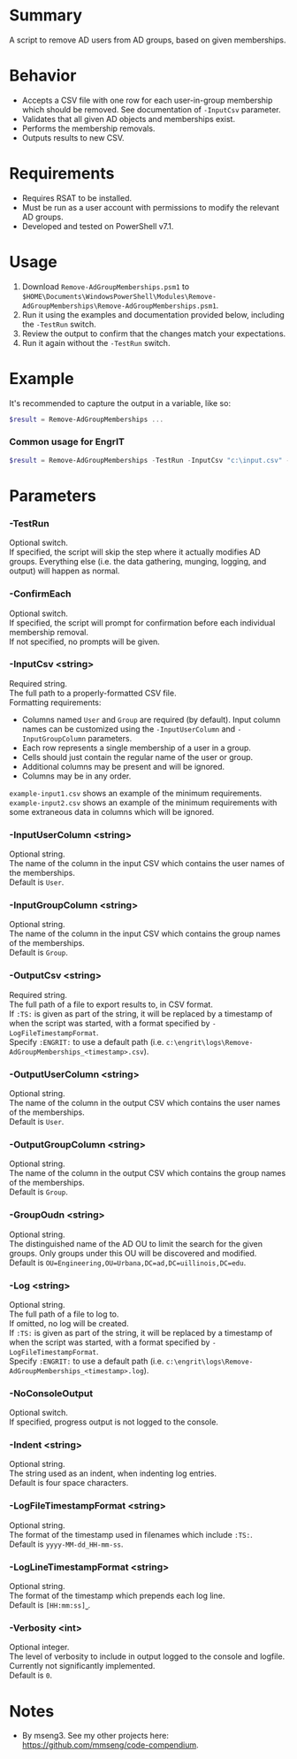 # Summary
A script to remove AD users from AD groups, based on given memberships.  

# Behavior
- Accepts a CSV file with one row for each user-in-group membership which should be removed. See documentation of `-InputCsv` parameter.
- Validates that all given AD objects and memberships exist.
- Performs the membership removals.
- Outputs results to new CSV.

# Requirements
- Requires RSAT to be installed.
- Must be run as a user account with permissions to modify the relevant AD groups.
- Developed and tested on PowerShell v7.1.

# Usage
1. Download `Remove-AdGroupMemberships.psm1` to `$HOME\Documents\WindowsPowerShell\Modules\Remove-AdGroupMemberships\Remove-AdGroupMemberships.psm1`.
2. Run it using the examples and documentation provided below, including the `-TestRun` switch.
3. Review the output to confirm that the changes match your expectations.
4. Run it again without the `-TestRun` switch.

# Example
It's recommended to capture the output in a variable, like so:
```powershell
$result = Remove-AdGroupMemberships ...
```

### Common usage for EngrIT
```powershell
$result = Remove-AdGroupMemberships -TestRun -InputCsv "c:\input.csv" -OutputCsv ":ENGRIT:" -Log ":ENGRIT:"
```

# Parameters

### -TestRun
Optional switch.  
If specified, the script will skip the step where it actually modifies AD groups. Everything else (i.e. the data gathering, munging, logging, and output) will happen as normal.  

### -ConfirmEach
Optional switch.  
If specified, the script will prompt for confirmation before each individual membership removal.  
If not specified, no prompts will be given.  

### -InputCsv \<string\>
Required string.  
The full path to a properly-formatted CSV file.  
Formatting requirements:  
  - Columns named `User` and `Group` are required (by default). Input column names can be customized using the `-InputUserColumn` and `-InputGroupColumn` parameters.
  - Each row represents a single membership of a user in a group.
  - Cells should just contain the regular name of the user or group.
  - Additional columns may be present and will be ignored.  
  - Columns may be in any order.  

`example-input1.csv` shows an example of the minimum requirements.  
`example-input2.csv` shows an example of the minimum requirements with some extraneous data in columns which will be ignored.  

### -InputUserColumn \<string\>
Optional string.  
The name of the column in the input CSV which contains the user names of the memberships.  
Default is `User`.  

### -InputGroupColumn \<string\>
Optional string.  
The name of the column in the input CSV which contains the group names of the memberships.  
Default is `Group`.  

### -OutputCsv \<string\>
Required string.  
The full path of a file to export results to, in CSV format.  
If `:TS:` is given as part of the string, it will be replaced by a timestamp of when the script was started, with a format specified by `-LogFileTimestampFormat`.  
Specify `:ENGRIT:` to use a default path (i.e. `c:\engrit\logs\Remove-AdGroupMemberships_<timestamp>.csv`).  

### -OutputUserColumn \<string\>
Optional string.  
The name of the column in the output CSV which contains the user names of the memberships.  
Default is `User`.  

### -OutputGroupColumn \<string\>
Optional string.  
The name of the column in the output CSV which contains the group names of the memberships.  
Default is `Group`.  

### -GroupOudn \<string\>
Optional string.  
The distinguished name of the AD OU to limit the search for the given groups. Only groups under this OU will be discovered and modified.  
Default is `OU=Engineering,OU=Urbana,DC=ad,DC=uillinois,DC=edu`.  

### -Log \<string\>
Optional string.  
The full path of a file to log to.  
If omitted, no log will be created.  
If `:TS:` is given as part of the string, it will be replaced by a timestamp of when the script was started, with a format specified by `-LogFileTimestampFormat`.  
Specify `:ENGRIT:` to use a default path (i.e. `c:\engrit\logs\Remove-AdGroupMemberships_<timestamp>.log`).  

### -NoConsoleOutput
Optional switch.  
If specified, progress output is not logged to the console.  

### -Indent \<string\>
Optional string.  
The string used as an indent, when indenting log entries.  
Default is four space characters.  

### -LogFileTimestampFormat \<string\>
Optional string.  
The format of the timestamp used in filenames which include `:TS:`.  
Default is `yyyy-MM-dd_HH-mm-ss`.  

### -LogLineTimestampFormat \<string\>
Optional string.  
The format of the timestamp which prepends each log line.  
Default is `[HH:mm:ss]⎵`.  

### -Verbosity \<int\>
Optional integer.  
The level of verbosity to include in output logged to the console and logfile.  
Currently not significantly implemented.  
Default is `0`.  

# Notes
- By mseng3. See my other projects here: https://github.com/mmseng/code-compendium.
